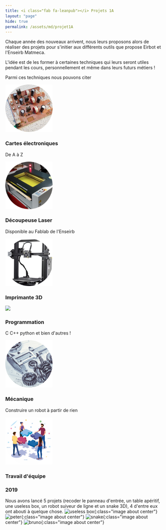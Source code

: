 ```yaml
---
title: <i class="fab fa-leanpub"></i> Projets 1A 
layout: "page"
hide: true
permalink: /assets/md/projet1A
---
```


Chaque année des nouveaux arrivent, nous leurs proposons alors de réaliser des
projets pour s'initier aux différents outils que propose Eirbot et l'Enseirb
Matmeca. 

L'idée est de les former à certaines techniques qui leurs seront utiles pendant
les cours, personnellement et même dans leurs futurs métiers !

Parmi ces techniques nous pouvons citer
<div class="card-container">
  <div class="card-deck flex-row flex-nowrap">
    <div class="card">
      <img
      src="/assets/images/circle-alimentation.png" weight="150px" height="150px" onclick="window.open(this.src,'toolbar=0, location=0, directories=0, status=0, scrollbars=0, resizable=0, copyhistory=0, menuBar=0, width='+this.width+', height='+this.height);" />
        <div class="card-body">
          <h3 class="card-sub align-middle">Cartes électroniques</h3>
        <p class="time-card">De A à Z</p>
        </div><!-- END CARD-BODY -->
    </div><!-- END CARD -->
        </div>
  
  <div class="card-deck flex-row flex-nowrap">
    <div class="card">
      <img
      src="/assets/images/circle-laser.png" weight="150px" height="150px" onclick="window.open(this.src,'toolbar=0, location=0, directories=0, status=0, scrollbars=0, resizable=0, copyhistory=0, menuBar=0, width='+this.width+', height='+this.height);" />
        <div class="card-body">
          <h3 class="card-sub align-middle">Découpeuse Laser</h3>
        <p class="time-card">Disponible au Fablab de l'Enseirb</p>
        </div><!-- END CARD-BODY -->
    </div><!-- END CARD -->
    </div>

<div class="card-deck flex-row flex-nowrap">
<div class="card">
      <img
      src="/assets/images/circle-imprimante.png" weight="150px" height="150px" onclick="window.open(this.src,'toolbar=0, location=0, directories=0, status=0, scrollbars=0, resizable=0, copyhistory=0, menuBar=0, width='+this.width+', height='+this.height);" />
        <div class="card-body">
          <h3 class="card-sub align-middle">Imprimante 3D</h3>
        </div><!-- END CARD-BODY -->
    </div><!-- END CARD -->
    </div>
    </div>
    
    
<div class="card-container">
  <div class="card-deck flex-row flex-nowrap">
        <div class="card">
      <img
      src="/assets/images/circle-programmation.png" weight="150px" height="150px" onclick="window.open(this.src,'toolbar=0, location=0, directories=0, status=0, scrollbars=0, resizable=0, copyhistory=0, menuBar=0, width='+this.width+', height='+this.height);" />
        <div class="card-body">
          <h3 class="card-sub align-middle">Programmation</h3>
          <p class="time-card">C C++ python et bien d'autres ! </p>
        </div><!-- END CARD-BODY -->
    </div><!-- END CARD -->
    </div><!-- END CARD -->
<div class="card-deck flex-row flex-nowrap">
        <div class="card">
      <img
      src="/assets/images/circle-mecanique.png" weight="150px" height="150px"  />
        <div class="card-body">
          <h3 class="card-sub align-middle">Mécanique</h3>
                  <p class="time-card">Construire un robot à partir de rien</p>
        </div><!-- END CARD-BODY -->
    </div><!-- END CARD -->
    </div><!-- END CARD -->
    
<div class="card-deck flex-row flex-nowrap">
<div class="card">
      <img
      src="/assets/images/circle-teamwork.png" weight="150px" height="150px" />
        <div class="card-body">
          <h3 class="card-sub align-middle"> Travail d'équipe</h3>
          <p class="time-card"></p>
        </div><!-- END CARD-BODY -->
    </div><!-- END CARD -->
</div><!-- END CARD DECK -->
</div><!-- END CONTAINER -->


### 2019 
Nous avons lancé 5 projets
(recoder le panneau d'entrée, un table apéritif, une useless box, un robot
suiveur de ligne et un snake 3D), 4 d'entre eux ont abouti à quelque chose.
![useless box](/assets/images/useless.png){:class="image about center"}
![peter](/assets/images/peter.png){:class="image about center"}
![snake](/assets/images/snake.png){:class="image about center"}
![bruno](/assets/images/bruno.png){:class="image about center"}

